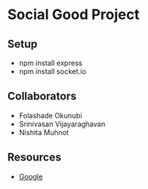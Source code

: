 # Social Good Project #

## Setup ##
+ npm install express
+ npm install socket.io

## Collaborators ##
+ Folashade Okunubi
+ Srinivasan Vijayaraghavan
+ Nishita Muhnot


## Resources ## 
+ [Google](google.com)

